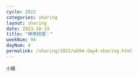 ```yaml
---
cycle: 2022
categories: sharing
layout: sharing
date: 2023-10-19
title: "神學梳理："
weekNum: 94
dayNum: 4
permalink: /sharing/2022/wk94-day4-sharing.html
---
```


[](https://eccseattle.github.io/media/sharing/2022/wk094/2023-10-19-bin.m4a)

`小錢`
